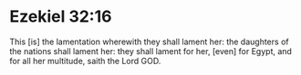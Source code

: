 # Ezekiel 32:16

This [is] the lamentation wherewith they shall lament her: the daughters of the nations shall lament her: they shall lament for her, [even] for Egypt, and for all her multitude, saith the Lord GOD.